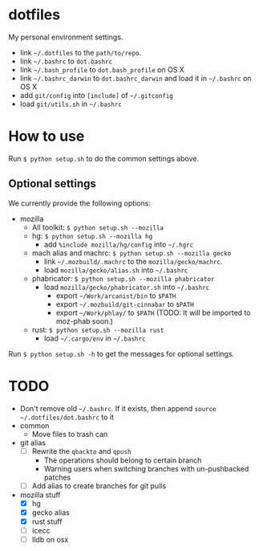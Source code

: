 # dotfiles
My personal environment settings.

- link ```~/.dotfiles``` to the ```path/to/repo```.
- link ```~/.bashrc``` to ```dot.bashrc```
- link ```~/.bash_profile``` to ```dot.bash_profile``` on OS X
- link ```~/.bashrc_darwin``` to ```dot.bashrc_darwin``` and load it in ```~/.bashrc``` on OS X
- add ```git/config``` into ```[include]``` of ```~/.gitconfig```
- load ```git/utils.sh``` in ```~/.bashrc```

# How to use
Run ```$ python setup.sh``` to do the common settings above.

## Optional settings
We currently provide the following options:
- mozilla
  - All toolkit: ```$ python setup.sh --mozilla```
  - hg: ```$ python setup.sh --mozilla hg```
    - add ```%include mozilla/hg/config``` into ```~/.hgrc```
  - mach alias and machrc: ```$ python setup.sh --mozilla gecko```
    - link ```~/.mozbuild/.machrc``` to the ```mozilla/gecko/machrc```.
    - load ```mozilla/gecko/alias.sh``` into ```~/.bashrc```
  - phabricator: ```$ python setup.sh --mozilla phabricator```
    - load ```mozilla/gecko/phabricator.sh``` into ```~/.bashrc```
      - export ```~/Work/arcanist/bin``` to ```$PATH```
      - export ```~/.mozbuild/git-cinnabar``` to ```$PATH```
      - export ```~/Work/phlay/``` to ```$PATH``` (TODO: It will be imported to moz-phab soon.)
  - rust: ```$ python setup.sh --mozilla rust```
    - load ```~/.cargo/env``` in ```~/.bashrc```

Run ```$ python setup.sh -h``` to get the messages for optional settings.

# TODO
- Don't remove old ```~/.bashrc```.
  If it exists, then append ```source ~/.dotfiles/dot.bashrc``` to it
- common
  - Move files to trash can
- git alias
  - [ ] Rewrite the ```qbackto``` and ```qpush```
    - The operations should belong to certain branch
    - Warning users when switching branches with un-pushbacked patches
  - [ ] Add alias to create branches for git pulls
- mozilla stuff
  - [x] hg
  - [x] gecko alias
  - [x] rust stuff
  - [ ] icecc
  - [ ] lldb on osx
